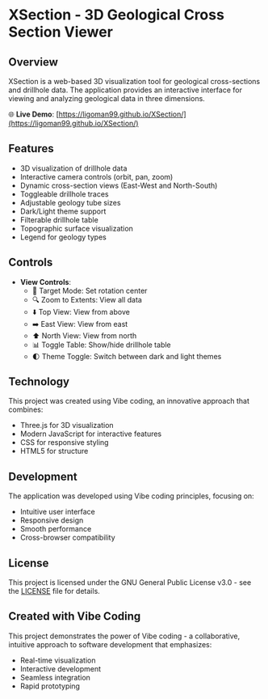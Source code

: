 # XSection - 3D Geological Cross Section Viewer

## Overview
XSection is a web-based 3D visualization tool for geological cross-sections and drillhole data. The application provides an interactive interface for viewing and analyzing geological data in three dimensions.

🌐 **Live Demo**: [https://ligoman99.github.io/XSection/](https://ligoman99.github.io/XSection/)

## Features
- 3D visualization of drillhole data
- Interactive camera controls (orbit, pan, zoom)
- Dynamic cross-section views (East-West and North-South)
- Toggleable drillhole traces
- Adjustable geology tube sizes
- Dark/Light theme support
- Filterable drillhole table
- Topographic surface visualization
- Legend for geology types

## Controls
- **View Controls**: 
  - 🎯 Target Mode: Set rotation center
  - 🔍 Zoom to Extents: View all data
  - ⬇️ Top View: View from above
  - ➡️ East View: View from east
  - ⬆️ North View: View from north
  - 📊 Toggle Table: Show/hide drillhole table
  - 🌓 Theme Toggle: Switch between dark and light themes

## Technology
This project was created using Vibe coding, an innovative approach that combines:
- Three.js for 3D visualization
- Modern JavaScript for interactive features
- CSS for responsive styling
- HTML5 for structure

## Development
The application was developed using Vibe coding principles, focusing on:
- Intuitive user interface
- Responsive design
- Smooth performance
- Cross-browser compatibility

## License
This project is licensed under the GNU General Public License v3.0 - see the [LICENSE](LICENSE) file for details.

## Created with Vibe Coding
This project demonstrates the power of Vibe coding - a collaborative, intuitive approach to software development that emphasizes:
- Real-time visualization
- Interactive development
- Seamless integration
- Rapid prototyping 